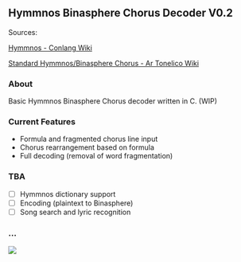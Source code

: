 ﻿## Hymmnos Binasphere Chorus Decoder V0.2
 Sources:
 
[Hymmnos - Conlang Wiki](https://conlang.fandom.com/wiki/Hymmnos)

[Standard Hymmnos/Binasphere Chorus - Ar Tonelico Wiki](https://artonelico.fandom.com/wiki/Standard_Hymmnos#Binasphere_Chorus)

### About
Basic Hymmnos Binasphere Chorus decoder written in C. (WIP)
### Current Features

 - Formula and fragmented chorus line input
 - Chorus rearrangement based on formula
 - Full decoding (removal of word fragmentation)
 ### TBA

 - [ ] Hymmnos dictionary support
 - [ ] Encoding (plaintext to Binasphere)
 - [ ] Song search and lyric recognition

 ### ...
![](https://cdn.discordapp.com/attachments/690562580342767647/1082663199561764924/image_32.png)

